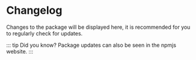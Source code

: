# Changelog

Changes to the package will be displayed here, it is recommended for you to regularly check for updates.

::: tip Did you know?
   Package updates can also be seen in the npmjs website.
:::

